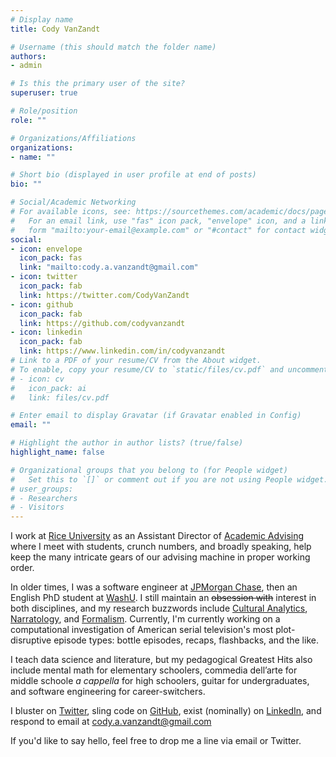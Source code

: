 ```yaml
---
# Display name
title: Cody VanZandt

# Username (this should match the folder name)
authors:
- admin

# Is this the primary user of the site?
superuser: true

# Role/position
role: ""

# Organizations/Affiliations
organizations:
- name: ""

# Short bio (displayed in user profile at end of posts)
bio: ""

# Social/Academic Networking
# For available icons, see: https://sourcethemes.com/academic/docs/page-builder/#icons
#   For an email link, use "fas" icon pack, "envelope" icon, and a link in the
#   form "mailto:your-email@example.com" or "#contact" for contact widget.
social:
- icon: envelope
  icon_pack: fas
  link: "mailto:cody.a.vanzandt@gmail.com"
- icon: twitter
  icon_pack: fab
  link: https://twitter.com/CodyVanZandt
- icon: github
  icon_pack: fab
  link: https://github.com/codyvanzandt
- icon: linkedin
  icon_pack: fab
  link: https://www.linkedin.com/in/codyvanzandt
# Link to a PDF of your resume/CV from the About widget.
# To enable, copy your resume/CV to `static/files/cv.pdf` and uncomment the lines below.
# - icon: cv
#   icon_pack: ai
#   link: files/cv.pdf

# Enter email to display Gravatar (if Gravatar enabled in Config)
email: ""

# Highlight the author in author lists? (true/false)
highlight_name: false

# Organizational groups that you belong to (for People widget)
#   Set this to `[]` or comment out if you are not using People widget.
# user_groups:
# - Researchers
# - Visitors
---
```


I work at [Rice University](https://rice.edu) as an Assistant Director of [Academic Advising](https://oaa.rice.edu) where I meet with students, crunch numbers, and broadly speaking, help keep the many intricate gears of our advising machine in proper working order.

In older times, I was a software engineer at [JPMorgan Chase](https://www.jpmorganchase.com/), then an English PhD student at [WashU](https://wustl.edu/). I still maintain an ~~obsession with~~ interest in both disciplines, and my research buzzwords include [Cultural Analytics](https://culturalanalytics.org/), [Narratology](https://projectnarrative.osu.edu/about/what-is-narrative-theory), and [Formalism](https://www.newworldencyclopedia.org/entry/formalism). Currently, I'm currently working on a computational investigation of American serial television's most plot-disruptive episode types: bottle episodes, recaps, flashbacks, and the like. 

I teach data science and literature, but my pedagogical Greatest Hits also include mental math for elementary schoolers, commedia dell’arte for middle schoole *a cappella* for high schoolers, guitar for undergraduates, and software engineering for career-switchers. 

I bluster on [Twitter](https://twitter.com/CodyVanZandt), sling code on [GitHub](https://github.com/Codyvanzandt), exist (nominally) on [LinkedIn](https://www.linkedin.com/in/codyvanzandt), and respond to email at cody.a.vanzandt@gmail.com

If you'd like to say hello, feel free to drop me a line via email or Twitter.
